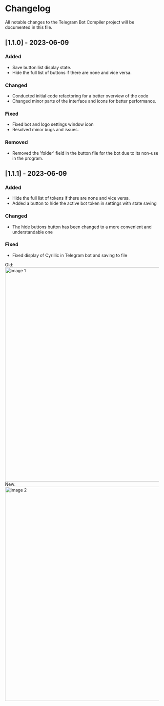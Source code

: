 # Changelog

All notable changes to the Telegram Bot Compiler project will be documented in this file.

## [1.1.0] - 2023-06-09

### Added
- Save button list display state.
- Hide the full list of buttons if there are none and vice versa.

### Changed
- Conducted initial code refactoring for a better overview of the code
- Changed minor parts of the interface and icons for better performance.

### Fixed
- Fixed bot and logo settings window icon
- Resolved minor bugs and issues.

### Removed
- Removed the 'folder' field in the button file for the bot due to its non-use in the program.


## [1.1.1] - 2023-06-09

### Added
- Hide the full list of tokens if there are none and vice versa.
- Added a button to hide the active bot token in settings with state saving

### Changed
- The hide buttons button has been changed to a more convenient and understandable one

### Fixed
- Fixed display of Cyrillic in Telegram bot and saving to file


Old:  
<img src="https://github.com/LevrikM/telegramBotCompiler/assets/48616642/359ac904-8538-4655-9e18-17f0a1eac5ad" alt="image 1" style="width:700px;">
<br>
New:  
<img src="https://github.com/LevrikM/telegramBotCompiler/assets/48616642/1ffdc7af-b672-401a-87be-4298a24a36a7" alt="image 2" style="width:700px;">

